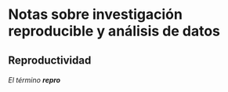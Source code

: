 # Notas sobre investigación reproducible y análisis de datos 
## Reproductividad
###### El término __repro__
